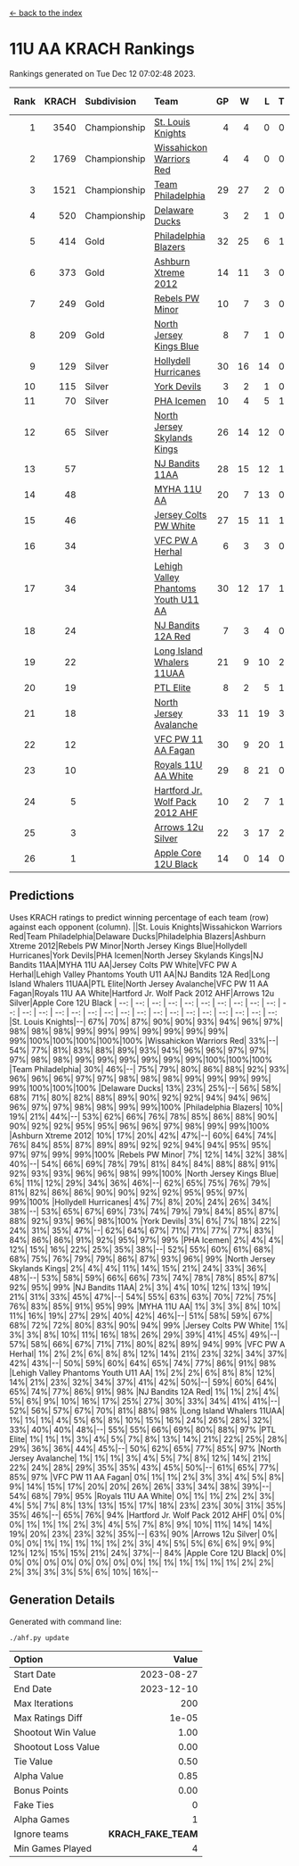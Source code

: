 [<- back to the index](readme.md)
# 11U AA KRACH Rankings
Rankings generated on Tue Dec 12 07:02:48 2023.

Rank|KRACH|Subdivision|Team|GP|W|L|T|OTW|OTL|SoS|Exp Wins|Win Diff
---:|---:|:---|:---|---:|---:|---:|---:|---:|---:|---:|---:|---:
1|3540|Championship|[St. Louis Knights](https://gamesheetstats.com/seasons/3659/teams/143319/schedule)|4|4|0|0|0|0|116|4.8|-0.0
2|1769|Championship|[Wissahickon Warriors Red](https://gamesheetstats.com/seasons/3659/teams/140468/schedule)|4|4|0|0|1|0|57|4.8|-0.0
3|1521|Championship|[Team Philadelphia](https://gamesheetstats.com/seasons/3659/teams/140788/schedule)|29|27|2|0|1|0|130|27.9|0.0
4|520|Championship|[Delaware Ducks](https://gamesheetstats.com/seasons/3659/teams/140453/schedule)|3|2|1|0|0|0|446|2.9|0.0
5|414|Gold|[Philadelphia Blazers](https://gamesheetstats.com/seasons/3659/teams/140785/schedule)|32|25|6|1|0|1|304|26.3|-0.0
6|373|Gold|[Ashburn Xtreme 2012](https://gamesheetstats.com/seasons/3659/teams/140775/schedule)|14|11|3|0|1|0|261|11.9|0.0
7|249|Gold|[Rebels PW Minor](https://gamesheetstats.com/seasons/3659/teams/140786/schedule)|10|7|3|0|0|0|244|7.9|0.0
8|209|Gold|[North Jersey Kings Blue](https://gamesheetstats.com/seasons/3659/teams/140459/schedule)|8|7|1|0|0|0|32|7.9|0.0
9|129|Silver|[Hollydell Hurricanes](https://gamesheetstats.com/seasons/3659/teams/140777/schedule)|30|16|14|0|1|1|487|16.8|-0.0
10|115|Silver|[York Devils](https://gamesheetstats.com/seasons/3659/teams/140469/schedule)|3|2|1|0|1|0|387|2.9|0.0
11|70|Silver|[PHA Icemen](https://gamesheetstats.com/seasons/3659/teams/143313/schedule)|10|4|5|1|1|0|248|5.4|0.0
12|65|Silver|[North Jersey Skylands Kings](https://gamesheetstats.com/seasons/3659/teams/140784/schedule)|26|14|12|0|2|2|199|14.9|0.0
13|57||[NJ Bandits 11AA](https://gamesheetstats.com/seasons/3659/teams/140782/schedule)|28|15|12|1|0|2|138|16.4|0.0
14|48||[MYHA 11U AA](https://gamesheetstats.com/seasons/3659/teams/140781/schedule)|20|7|13|0|0|0|355|7.9|0.0
15|46||[Jersey Colts PW White](https://gamesheetstats.com/seasons/3659/teams/140778/schedule)|27|15|11|1|2|0|112|16.4|0.0
16|34||[VFC PW A Herhal](https://gamesheetstats.com/seasons/3659/teams/140467/schedule)|6|3|3|0|1|1|50|3.9|0.0
17|34||[Lehigh Valley Phantoms Youth U11 AA](https://gamesheetstats.com/seasons/3659/teams/140779/schedule)|30|12|17|1|1|1|308|13.4|0.0
18|24||[NJ Bandits 12A Red](https://gamesheetstats.com/seasons/3659/teams/140458/schedule)|7|3|4|0|0|0|33|3.9|0.0
19|22||[Long Island Whalers 11UAA](https://gamesheetstats.com/seasons/3659/teams/140780/schedule)|21|9|10|2|0|1|60|10.9|0.0
20|19||[PTL Elite](https://gamesheetstats.com/seasons/3659/teams/140462/schedule)|8|2|5|1|0|0|42|3.4|0.0
21|18||[North Jersey Avalanche](https://gamesheetstats.com/seasons/3659/teams/140783/schedule)|33|11|19|3|1|4|150|13.4|0.0
22|12||[VFC PW 11 AA Fagan](https://gamesheetstats.com/seasons/3659/teams/140789/schedule)|30|9|20|1|2|1|211|10.4|0.0
23|10||[Royals 11U AA White](https://gamesheetstats.com/seasons/3659/teams/140787/schedule)|29|8|21|0|1|0|255|8.9|0.0
24|5||[Hartford Jr. Wolf Pack 2012 AHF](https://gamesheetstats.com/seasons/3659/teams/140776/schedule)|10|2|7|1|0|0|34|3.4|0.0
25|3||[Arrows 12u Silver](https://gamesheetstats.com/seasons/3659/teams/140774/schedule)|22|3|17|2|0|1|55|4.9|0.0
26|1||[Apple Core 12U Black](https://gamesheetstats.com/seasons/3659/teams/140773/schedule)|14|0|14|0|0|0|299|0.9|0.0

## Predictions
Uses KRACH ratings to predict winning percentage of each team (row) against each opponent (column).
||St. Louis Knights|Wissahickon Warriors Red|Team Philadelphia|Delaware Ducks|Philadelphia Blazers|Ashburn Xtreme 2012|Rebels PW Minor|North Jersey Kings Blue|Hollydell Hurricanes|York Devils|PHA Icemen|North Jersey Skylands Kings|NJ Bandits 11AA|MYHA 11U AA|Jersey Colts PW White|VFC PW A Herhal|Lehigh Valley Phantoms Youth U11 AA|NJ Bandits 12A Red|Long Island Whalers 11UAA|PTL Elite|North Jersey Avalanche|VFC PW 11 AA Fagan|Royals 11U AA White|Hartford Jr. Wolf Pack 2012 AHF|Arrows 12u Silver|Apple Core 12U Black
| --: | --: | --: | --: | --: | --: | --: | --: | --: | --: | --: | --: | --: | --: | --: | --: | --: | --: | --: | --: | --: | --: | --: | --: | --: | --: | --: 
|St. Louis Knights|--| 67%| 70%| 87%| 90%| 90%| 93%| 94%| 96%| 97%| 98%| 98%| 98%| 99%| 99%| 99%| 99%| 99%| 99%| 99%| 99%|100%|100%|100%|100%|100%
|Wissahickon Warriors Red| 33%|--| 54%| 77%| 81%| 83%| 88%| 89%| 93%| 94%| 96%| 96%| 97%| 97%| 97%| 98%| 98%| 99%| 99%| 99%| 99%| 99%| 99%|100%|100%|100%
|Team Philadelphia| 30%| 46%|--| 75%| 79%| 80%| 86%| 88%| 92%| 93%| 96%| 96%| 96%| 97%| 97%| 98%| 98%| 98%| 99%| 99%| 99%| 99%| 99%|100%|100%|100%
|Delaware Ducks| 13%| 23%| 25%|--| 56%| 58%| 68%| 71%| 80%| 82%| 88%| 89%| 90%| 92%| 92%| 94%| 94%| 96%| 96%| 97%| 97%| 98%| 98%| 99%| 99%|100%
|Philadelphia Blazers| 10%| 19%| 21%| 44%|--| 53%| 62%| 66%| 76%| 78%| 85%| 86%| 88%| 90%| 90%| 92%| 92%| 95%| 95%| 96%| 96%| 97%| 98%| 99%| 99%|100%
|Ashburn Xtreme 2012| 10%| 17%| 20%| 42%| 47%|--| 60%| 64%| 74%| 76%| 84%| 85%| 87%| 89%| 89%| 92%| 92%| 94%| 94%| 95%| 95%| 97%| 97%| 99%| 99%|100%
|Rebels PW Minor|  7%| 12%| 14%| 32%| 38%| 40%|--| 54%| 66%| 69%| 78%| 79%| 81%| 84%| 84%| 88%| 88%| 91%| 92%| 93%| 93%| 96%| 96%| 98%| 99%|100%
|North Jersey Kings Blue|  6%| 11%| 12%| 29%| 34%| 36%| 46%|--| 62%| 65%| 75%| 76%| 79%| 81%| 82%| 86%| 86%| 90%| 90%| 92%| 92%| 95%| 95%| 97%| 99%|100%
|Hollydell Hurricanes|  4%|  7%|  8%| 20%| 24%| 26%| 34%| 38%|--| 53%| 65%| 67%| 69%| 73%| 74%| 79%| 79%| 84%| 85%| 87%| 88%| 92%| 93%| 96%| 98%|100%
|York Devils|  3%|  6%|  7%| 18%| 22%| 24%| 31%| 35%| 47%|--| 62%| 64%| 67%| 71%| 71%| 77%| 77%| 83%| 84%| 86%| 86%| 91%| 92%| 95%| 97%| 99%
|PHA Icemen|  2%|  4%|  4%| 12%| 15%| 16%| 22%| 25%| 35%| 38%|--| 52%| 55%| 60%| 61%| 68%| 68%| 75%| 76%| 79%| 79%| 86%| 87%| 93%| 96%| 99%
|North Jersey Skylands Kings|  2%|  4%|  4%| 11%| 14%| 15%| 21%| 24%| 33%| 36%| 48%|--| 53%| 58%| 59%| 66%| 66%| 73%| 74%| 78%| 78%| 85%| 87%| 92%| 95%| 99%
|NJ Bandits 11AA|  2%|  3%|  4%| 10%| 12%| 13%| 19%| 21%| 31%| 33%| 45%| 47%|--| 54%| 55%| 63%| 63%| 70%| 72%| 75%| 76%| 83%| 85%| 91%| 95%| 99%
|MYHA 11U AA|  1%|  3%|  3%|  8%| 10%| 11%| 16%| 19%| 27%| 29%| 40%| 42%| 46%|--| 51%| 58%| 59%| 67%| 68%| 72%| 72%| 80%| 83%| 90%| 94%| 99%
|Jersey Colts PW White|  1%|  3%|  3%|  8%| 10%| 11%| 16%| 18%| 26%| 29%| 39%| 41%| 45%| 49%|--| 57%| 58%| 66%| 67%| 71%| 71%| 80%| 82%| 89%| 94%| 99%
|VFC PW A Herhal|  1%|  2%|  2%|  6%|  8%|  8%| 12%| 14%| 21%| 23%| 32%| 34%| 37%| 42%| 43%|--| 50%| 59%| 60%| 64%| 65%| 74%| 77%| 86%| 91%| 98%
|Lehigh Valley Phantoms Youth U11 AA|  1%|  2%|  2%|  6%|  8%|  8%| 12%| 14%| 21%| 23%| 32%| 34%| 37%| 41%| 42%| 50%|--| 59%| 60%| 64%| 65%| 74%| 77%| 86%| 91%| 98%
|NJ Bandits 12A Red|  1%|  1%|  2%|  4%|  5%|  6%|  9%| 10%| 16%| 17%| 25%| 27%| 30%| 33%| 34%| 41%| 41%|--| 52%| 56%| 57%| 67%| 70%| 81%| 88%| 98%
|Long Island Whalers 11UAA|  1%|  1%|  1%|  4%|  5%|  6%|  8%| 10%| 15%| 16%| 24%| 26%| 28%| 32%| 33%| 40%| 40%| 48%|--| 55%| 55%| 66%| 69%| 80%| 88%| 97%
|PTL Elite|  1%|  1%|  1%|  3%|  4%|  5%|  7%|  8%| 13%| 14%| 21%| 22%| 25%| 28%| 29%| 36%| 36%| 44%| 45%|--| 50%| 62%| 65%| 77%| 85%| 97%
|North Jersey Avalanche|  1%|  1%|  1%|  3%|  4%|  5%|  7%|  8%| 12%| 14%| 21%| 22%| 24%| 28%| 29%| 35%| 35%| 43%| 45%| 50%|--| 61%| 65%| 77%| 85%| 97%
|VFC PW 11 AA Fagan|  0%|  1%|  1%|  2%|  3%|  3%|  4%|  5%|  8%|  9%| 14%| 15%| 17%| 20%| 20%| 26%| 26%| 33%| 34%| 38%| 39%|--| 54%| 68%| 79%| 95%
|Royals 11U AA White|  0%|  1%|  1%|  2%|  2%|  3%|  4%|  5%|  7%|  8%| 13%| 13%| 15%| 17%| 18%| 23%| 23%| 30%| 31%| 35%| 35%| 46%|--| 65%| 76%| 94%
|Hartford Jr. Wolf Pack 2012 AHF|  0%|  0%|  0%|  1%|  1%|  1%|  2%|  3%|  4%|  5%|  7%|  8%|  9%| 10%| 11%| 14%| 14%| 19%| 20%| 23%| 23%| 32%| 35%|--| 63%| 90%
|Arrows 12u Silver|  0%|  0%|  0%|  1%|  1%|  1%|  1%|  1%|  2%|  3%|  4%|  5%|  5%|  6%|  6%|  9%|  9%| 12%| 12%| 15%| 15%| 21%| 24%| 37%|--| 84%
|Apple Core 12U Black|  0%|  0%|  0%|  0%|  0%|  0%|  0%|  0%|  0%|  1%|  1%|  1%|  1%|  1%|  1%|  2%|  2%|  2%|  3%|  3%|  3%|  5%|  6%| 10%| 16%|--

## Generation Details

Generated with command line:
```
./ahf.py update
```

| Option | Value |
| :----- | ----: |
| Start Date | 2023-08-27 |
| End Date | 2023-12-10 |
| Max Iterations | 200 |
| Max Ratings Diff | 1e-05 |
| Shootout Win Value | 1.00 |
| Shootout Loss Value | 0.00 |
| Tie Value | 0.50 |
| Alpha Value | 0.85 |
| Bonus Points | 0.00 |
| Fake Ties | 0 |
| Alpha Games | 1 |
| Ignore teams | __KRACH_FAKE_TEAM__ |
| Min Games Played | 4 |

